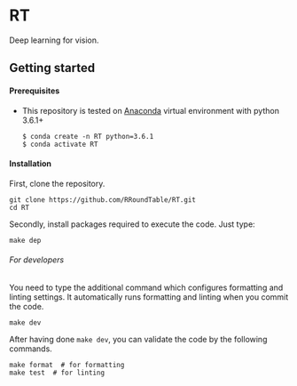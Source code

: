 # RT

Deep learning for vision.

## Getting started

#### Prerequisites
* This repository is tested on [Anaconda](https://www.anaconda.com/distribution/) virtual environment with python 3.6.1+
    ```
    $ conda create -n RT python=3.6.1
    $ conda activate RT
    ```


#### Installation
First, clone the repository.
```
git clone https://github.com/RRoundTable/RT.git
cd RT
```
Secondly, install packages required to execute the code. Just type:
```
make dep
```

###### For developers
You need to type the additional command which configures formatting and linting settings. It automatically runs formatting and linting when you commit the code.

```
make dev
```

After having done `make dev`, you can validate the code by the following commands.
```
make format  # for formatting
make test  # for linting